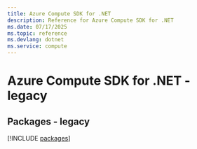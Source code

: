 ```yaml
---
title: Azure Compute SDK for .NET
description: Reference for Azure Compute SDK for .NET
ms.date: 07/17/2025
ms.topic: reference
ms.devlang: dotnet
ms.service: compute
---
```

# Azure Compute SDK for .NET - legacy
## Packages - legacy
[!INCLUDE [packages](compute-index.md)]